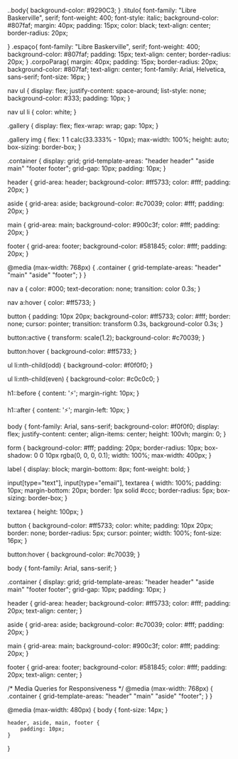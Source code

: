 
..body{
    background-color: #9290C3;
}
.titulo{
    font-family: "Libre Baskerville", serif;
    font-weight: 400;
    font-style: italic;
    background-color: #807faf;
    margin: 40px;
    padding: 15px;
    color: black;
    text-align: center;
    border-radius: 20px;
    
}
.espaço{
    font-family: "Libre Baskerville", serif;
    font-weight: 400;
    background-color: #807faf;
    padding: 15px;
    text-align: center;
    border-radius: 20px;
}
.corpoParag{
    margin: 40px;
    padding: 15px;
    border-radius: 20px;
    background-color: #807faf;
    text-align: center;
    font-family: Arial, Helvetica, sans-serif;
    font-size: 16px;
}

nav ul {
    display: flex;
    justify-content: space-around;
    list-style: none;
    background-color: #333;
    padding: 10px;
}

nav ul li {
    color: white;
}

.gallery {
    display: flex;
    flex-wrap: wrap;
    gap: 10px;
}

.gallery img {
    flex: 1 1 calc(33.333% - 10px);
    max-width: 100%;
    height: auto;
    box-sizing: border-box;
}

.container {
    display: grid;
    grid-template-areas: 
        "header header"
        "aside main"
        "footer footer";
    grid-gap: 10px;
    padding: 10px;
}

header {
    grid-area: header;
    background-color: #ff5733;
    color: #fff;
    padding: 20px;
}

aside {
    grid-area: aside;
    background-color: #c70039;
    color: #fff;
    padding: 20px;
}

main {
    grid-area: main;
    background-color: #900c3f;
    color: #fff;
    padding: 20px;
}

footer {
    grid-area: footer;
    background-color: #581845;
    color: #fff;
    padding: 20px;
}

@media (max-width: 768px) {
    .container {
        grid-template-areas: 
            "header"
            "main"
            "aside"
            "footer";
    }
}

nav a {
    color: #000;
    text-decoration: none;
    transition: color 0.3s;
}

nav a:hover {
    color: #ff5733;
}

button {
    padding: 10px 20px;
    background-color: #ff5733;
    color: #fff;
    border: none;
    cursor: pointer;
    transition: transform 0.3s, background-color 0.3s;
}

button:active {
    transform: scale(1.2);
    background-color: #c70039;
}

button:hover {
    background-color: #ff5733;
}

ul li:nth-child(odd) {
    background-color: #f0f0f0;
}

ul li:nth-child(even) {
    background-color: #c0c0c0;
}

h1::before {
    content: '⚡';
    margin-right: 10px;
}

h1::after {
    content: '⚡';
    margin-left: 10px;
}

body {
    font-family: Arial, sans-serif;
    background-color: #f0f0f0;
    display: flex;
    justify-content: center;
    align-items: center;
    height: 100vh;
    margin: 0;
}

form {
    background-color: #fff;
    padding: 20px;
    border-radius: 10px;
    box-shadow: 0 0 10px rgba(0, 0, 0, 0.1);
    width: 100%;
    max-width: 400px;
}

label {
    display: block;
    margin-bottom: 8px;
    font-weight: bold;
}

input[type="text"],
input[type="email"],
textarea {
    width: 100%;
    padding: 10px;
    margin-bottom: 20px;
    border: 1px solid #ccc;
    border-radius: 5px;
    box-sizing: border-box;
}

textarea {
    height: 100px;
}

button {
    background-color: #ff5733;
    color: white;
    padding: 10px 20px;
    border: none;
    border-radius: 5px;
    cursor: pointer;
    width: 100%;
    font-size: 16px;
}

button:hover {
    background-color: #c70039;
}

body {
    font-family: Arial, sans-serif;
}

.container {
    display: grid;
    grid-template-areas: 
        "header header"
        "aside main"
        "footer footer";
    grid-gap: 10px;
    padding: 10px;
}

header {
    grid-area: header;
    background-color: #ff5733;
    color: #fff;
    padding: 20px;
    text-align: center;
}

aside {
    grid-area: aside;
    background-color: #c70039;
    color: #fff;
    padding: 20px;
}

main {
    grid-area: main;
    background-color: #900c3f;
    color: #fff;
    padding: 20px;
}

footer {
    grid-area: footer;
    background-color: #581845;
    color: #fff;
    padding: 20px;
    text-align: center;
}

/* Media Queries for Responsiveness */
@media (max-width: 768px) {
    .container {
        grid-template-areas: 
            "header"
            "main"
            "aside"
            "footer";
    }
}

@media (max-width: 480px) {
    body {
        font-size: 14px;
    }

    header, aside, main, footer {
        padding: 10px;
    }
}

